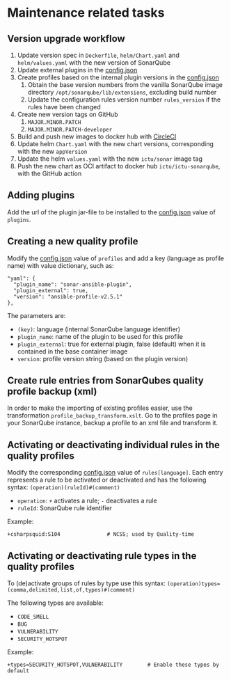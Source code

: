 # Maintenance related tasks


## Version upgrade workflow

1. Update version spec in `Dockerfile`, `helm/Chart.yaml` and `helm/values.yaml` with the new version of SonarQube
1. Update external plugins in the [config.json](https://github.com/ICTU/sonar/blob/master/src/config.json)
1. Create profiles based on the internal plugin versions in the [config.json](https://github.com/ICTU/sonar/blob/master/src/config.json)
    1. Obtain the base version numbers from the vanilla SonarQube image directory `/opt/sonarqube/lib/extensions`, excluding build number
    1. Update the configuration rules version number `rules_version` if the rules have been changed
1. Create new version tags on GitHub
    1. `MAJOR.MINOR.PATCH`
    1. `MAJOR.MINOR.PATCH-developer`
1. Build and push new images to docker hub with [CircleCI](https://app.circleci.com/pipelines/github/ICTU/sonar)
1. Update helm `Chart.yaml` with the new chart versions, corresponding with the new `appVersion`
1. Update the helm `values.yaml` with the new `ictu/sonar` image tag
1. Push the new chart as OCI artifact to docker hub `ictu/ictu-sonarqube`, with the GitHub action


## Adding plugins

Add the url of the plugin jar-file to be installed to the [config.json](https://github.com/ICTU/sonar/blob/master/src/config.json) value of `plugins`.


## Creating a new quality profile

Modify the [config.json](https://github.com/ICTU/sonar/blob/master/src/config.json) value of `profiles` and add a key (language as profile name) with value dictionary, such as:

    "yaml": {
      "plugin_name": "sonar-ansible-plugin",
      "plugin_external": true,
      "version": "ansible-profile-v2.5.1"
    },

The parameters are:
* `(key)`: language (internal SonarQube language identifier) 
* `plugin_name`: name of the plugin to be used for this profile
* `plugin_external`: true for external plugin, false (default) when it is contained in the base container image
* `version`: profile version string (based on the plugin version)


## Create rule entries from SonarQubes quality profile backup (xml)

In order to make the importing of existing profiles easier, use the transformation `profile_backup_transform.xslt`.
Go to the profiles page in your SonarQube instance, backup a profile to an xml file and transform it.


## Activating or deactivating individual rules in the quality profiles

Modify the corresponding [config.json](https://github.com/ICTU/sonar/blob/master/src/config.json) value of `rules[language]`.
Each entry represents a rule to be activated or deactivated and has the following syntax: `(operation)(ruleId)#(comment)`

* `operation`: `+` activates a rule; `-` deactivates a rule
* `ruleId`: SonarQube rule identifier

Example:

    +csharpsquid:S104               # NCSS; used by Quality-time


## Activating or deactivating rule types in the quality profiles

To (de)activate groups of rules by type use this syntax:
`(operation)types=(comma,delimited,list,of,types)#(comment)`

The following types are available:
- `CODE_SMELL`
- `BUG`
- `VULNERABILITY`
- `SECURITY_HOTSPOT`

Example:

    +types=SECURITY_HOTSPOT,VULNERABILITY        # Enable these types by default
